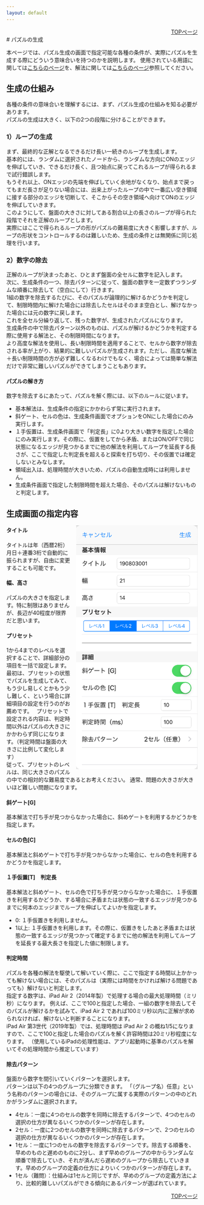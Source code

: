 ```yaml
---
layout: default
---
```


<div style="text-align: right;">
<a href="./index.html">TOPページ</a>
</div>
# パズルの生成

本ページでは、パズル生成の画面で指定可能な各種の条件が、実際にパズルを生成する際にどういう意味合いを持つのかを説明します。
使用されている用語に関しては[こちらのページ](./terms.html)を、解法に関しては[こちらのページ](./solver.html)参照してください。

## 生成の仕組み

各種の条件の意味合いを理解するには、まず、パズル生成の仕組みを知る必要があります。  
パズルの生成は大きく、以下の2つの段階に分けることができます。

### 1）ループの生成

まず、最終的な正解となるできるだけ長い一続きのループを生成します。  
基本的には、ランダムに選択されたノードから、ランダムな方向にONのエッジを伸ばしていき、できるだけ長く、且つ始点に戻ってこれるループが得られるまで試行錯誤します。  
もうそれ以上、ONエッジの先端を伸ばしていく余地がなくなり、始点まで戻ってもまだ長さが足りない場合には、出来上がったループの中で一番広い空き領域に接する部分のエッジを切断して、そこからその空き領域へ向けてONのエッジを伸ばしていきます。  
このようにして、盤面の大きさに対してある割合以上の長さのループが得られた段階でそれを正解のループとします。  
実際にはここで得られるループの形がパズルの難易度に大きく影響しますが、ループの形状をコントロールするのは難しいため、生成の条件とは無関係に同じ処理を行います。

### 2）数字の除去

正解のループが決まったあと、ひとまず盤面の全セルに数字を記入します。  
次に、生成条件の一つ、除去パターンに従って、盤面の数字を一定数ずつランダムな順番に除去して（空白にして）行きます。  
1組の数字を除去するたびに、そのパズルが論理的に解けるかどうかを判定して、制限時間内に解けた場合には除去したセルはそのまま空白とし、解けなかった場合には元の数字に戻します。  
これを全セル分繰り返して、残った数字が、生成されたパズルになります。  
生成条件の中で除去パターン以外のものは、パズルが解けるかどうかを判定する際に使用する解法と、その制限時間になります。  
より高度な解法を使用し、長い制限時間を適用することで、セルから数字が除去される率が上がり、結果的に難しいパズルが生成されます。ただし、高度な解法＋長い制限時間の方が必ず難しくなるわけでもなく、場合によっては簡単な解法だけで非常に難しいパズルができてしまうこともあります。

#### パズルの解き方

数字を除去するにあたって、パズルを解く際には、以下のルールに従います。

* 基本解法は、生成条件の指定にかかわらず常に実行されます。
* 斜ゲート、セルの色は、生成条件画面でオプションをONにした場合にのみ実行します。
* １手仮置は、生成条件画面で「判定長」に0より大きい数字を指定した場合にのみ実行します。その際に、仮置をしてから矛盾、またはON/OFFで同じ状態になるエッジが見つかるまでに他の解法を利用してループを延長する長さが、ここで指定した判定長を超えると探索を打ち切り、その仮置では確定しないとみなします。
* 領域出入は、処理時間が大きいため、パズルの自動生成時には利用しません。
* 生成条件画面で指定した制限時間を超えた場合、そのパズルは解けないものと判定します。



## 生成画面の指定内容
<img src="images/GenerateView_UP.png" width="320" height="640" style="float:right;margin-left:16px">

#### タイトル

タイトルは年（西暦2桁）月日＋連番3桁で自動的に振られますが、自由に変更することも可能です。

#### 幅、高さ

パズルの大きさを指定します。特に制限はありませんが、長辺が40程度が限界だと思います。

#### プリセット

1から4までのレベルを選択することで、詳細部分の項目を一括で設定します。
最初は、プリセットの状態でパズルを生成してみて、もう少し易しくとかもう少し難しく、という場合に詳細項目の設定を行うのがお薦めです。　
プリセットで設定される内容は、判定時間以外はパズルの大きさにかかわらず同じになります。（判定時間は盤面の大きさに比例して変化します）  
従って、プリセットのレベルは、同じ大きさのパズルの中での相対的な難易度であるとお考えください。
通常、問題の大きさが大きいほど難しい問題になります。

#### 斜ゲート[G]

基本解法で打ち手が見つからなかった場合に、斜めゲートを利用するかどうかを指定します。

#### セルの色[C]

基本解法と斜めゲートで打ち手が見つからなかった場合に、セルの色を利用するかどうかを指定します。

#### １手仮置[T]　判定長

基本解法と斜めゲート、セルの色で打ち手が見つからなかった場合に、１手仮置きを利用するかどうか、する場合に矛盾または状態の一致するエッジが見つかるまでに何本のエッジまでループを伸ばしてよいかを指定します。

*   0: １手仮置きを利用しません。
*   1以上: １手仮置きを利用します。その際に、仮置きをしたあと矛盾または状態の一致するエッジが見つかって確定するまでに他の解法を利用してループを延長する最大長さを指定した値に制限します。

#### 判定時間

パズルを各種の解法を駆使して解いていく際に、ここで指定する時間以上かかっても解けない場合には、そのパズルは（実際には時間をかければ解ける問題であっても）解けないと判定します。  
指定する数字は、iPad Air 2（2014年製）で処理する場合の最大処理時間（ミリ秒）になります。
例えば、ここで100と指定した場合、一組の数字を除去してそのパズルが解けるかを試みて、iPad Air 2 であれば100ミリ秒以内に正解が求められなければ、解けないと判断することになります。  
iPad Air 第3世代（2019年製）では、処理時間は iPad Air 2 の概ね1/5になりますので、ここで100と指定した場合のパズルを解く許容時間は20ミリ秒程度になります。
（使用しているiPadの処理性能は、アプリ起動時に基準のパズルを解いてその処理時間から推定しています）

#### 除去パターン

盤面から数字を間引いていくパターンを選択します。  
パターンは以下の4つのグループに分類できます。
「（グループ名）任意」という名称のパターンの場合には、そのグループに属する実際のパターンの中のどれかがランダムに選択されます。

*   4セル：一度に4つのセルの数字を同時に除去するパターンで、4つのセルの選択の仕方が異なるいくつかのパターンが存在します。
*   2セル：一度に2つのセルの数字を同時に除去するパターンで、2つのセルの選択の仕方が異なるいくつかのパターンが存在します。
*   1セル：一度に1つのセルの数字を除去するパターンです。除去する順番を、早めのものと遅めのものに2分し、まず早めのグループの中からランダムな順番で除去していき、それが済んだら遅めのグループから除去していきます。早めのグループの定義の仕方によりいくつかのパターンが存在します。
*   1セル（難問）：仕組みは1セルと同じですが、早めのグループの定義方法により、比較的難しいパズルができる傾向にあるパターンが選ばれています。

<div class="clearfix"></div>

<div style="text-align: right;">
<a href="./index.html">TOPページ</a>
</div>




